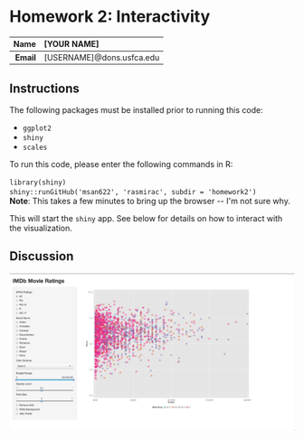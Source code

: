Homework 2: Interactivity
==============================

| **Name**  | [YOUR NAME]  |
|----------:|:-------------|
| **Email** | [USERNAME]@dons.usfca.edu |

## Instructions ##

The following packages must be installed prior to running this code:

- `ggplot2`
- `shiny`
- `scales`

To run this code, please enter the following commands in R:


`library(shiny)` </br>
`shiny::runGitHub('msan622', 'rasmirac', subdir = 'homework2')`
</br>
**Note**: This takes a few minutes to bring up the browser --  I'm not sure why. 

This will start the `shiny` app. See below for details on how to interact with the visualization.

## Discussion ##

![](shiny.png)

